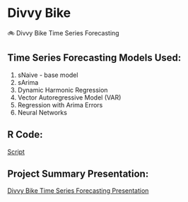 # Divvy Bike
:bike: Divvy Bike Time Series Forecasting

## Time Series Forecasting Models Used:

1. sNaive - base model
2. sArima
3. Dynamic Harmonic Regression 
4. Vector Autoregressive Model (VAR)
5. Regression with Arima Errors
6. Neural Networks


## R Code:

[Script](https://github.com/AngieTay/Divvy_Bike/tree/master/Script)

## Project Summary Presentation:

[Divvy Bike Time Series Forecasting Presentation](https://github.com/AngieTay/Divvy_Bike/blob/master/Divvy%20Bike%20Time%20Series%20Forecasting%20Presentation.pdf)

